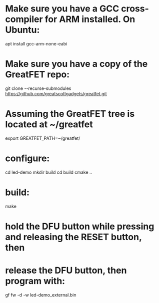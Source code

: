 # Make sure you have a GCC cross-compiler for ARM installed.  On Ubuntu:
apt install gcc-arm-none-eabi

# Make sure you have a copy of the GreatFET repo:
git clone --recurse-submodules https://github.com/greatscottgadgets/greatfet.git

# Assuming the GreatFET tree is located at ~/greatfet
export GREATFET_PATH=~/greatfet/

# configure:
cd led-demo
mkdir build
cd build
cmake ..

# build:
make

# hold the DFU button while pressing and releasing the RESET button, then
# release the DFU button, then program with:
gf fw -d -w led-demo_external.bin
